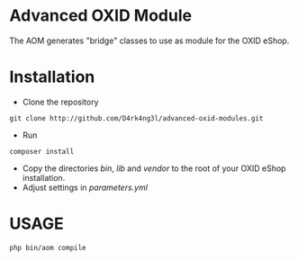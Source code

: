 Advanced OXID Module
====================

The AOM generates "bridge" classes to use as module for the OXID eShop.

Installation
============
* Clone the repository
```shell
git clone http://github.com/D4rk4ng3l/advanced-oxid-modules.git
```
* Run
```shell
composer install
```
* Copy the directories *bin*, *lib* and *vendor* to the root of your OXID eShop installation. 
* Adjust settings in *parameters.yml*
 
USAGE
=====

```shell
php bin/aom compile
```
